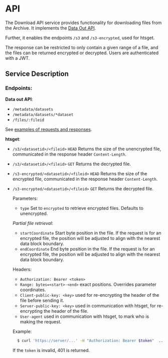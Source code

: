 # API


The Download API service provides functionality for downloading files from the Archive.
It implements the [Data Out API](https://neic-sda.readthedocs.io/en/latest/dataout/#rest-api-endpoints).

Further, it enables the endpoints `/s3` and `/s3-encrypted`, used for htsget.

The response can be restricted to only contain a given range of a file, and the files can be returned encrypted or decrypted.
Users are authenticated with a JWT. 

## Service Description

### Endpoints:

**Data out API**:

- `/metadata/datasets`
- `/metadata/datasets/*dataset`
- `/files/:fileid`

See [examples of requests and responses](../docs/API.md).

**htsget**:

- `/s3/<datasetid>/<fileid>` `HEAD` Returns the size of the unencrypted file, communicated in the response header `Content-Length`.
- `/s3/<datasetid>/<fileid>` `GET` Returns the decrypted file.

- `/s3-encrypted/<datasetid>/<fileid>`  `HEAD` Returns the size of the encrypted file, communicated in the response header `Content-Length`.
- `/s3-encrypted/<datasetid>/<fileid>` `GET` Returns the decrypted file.

    Parameters:

    - `type` Set to `encrypted` to retrieve encrypted files. Defaults to unencrypted.

    *Partial file retrieval*: 
    - `startCoordinate` Start byte position in the file. If the request is for an encrypted file, the position will be adjusted to align with the nearest data block boundary.
    - `endCoordinate` End byte position in the file. If the request is for an encrypted file, the position will be adjusted to align with the nearest data block boundary.

    Headers:

    - `Authorization: Bearer <token>` 
    - `Range: bytes=<start>-<end>`  exact positions. Overrides parameter coordinates.
    - `Client-public-key: <key>` used for re-encrypting the header of the file before sending it.
    - `Server-public-key: <key>` used in communication with htsget, for re-encrypting the header of the file.
    - `User-agent` used in communication with htsget, to mark who is making the request.


     Example:

    ```bash
      $ curl 'https://server/...' -H "Authorization: Bearer $token"  ...
    ```
     If the `token` is invalid, 401 is returned.

